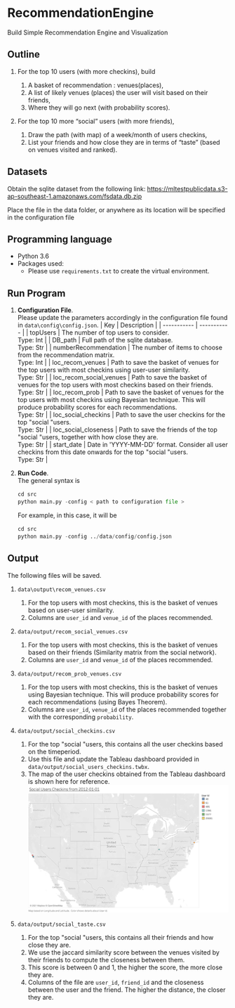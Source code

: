 # RecommendationEngine
Build Simple Recommendation Engine and Visualization

## Outline

1. For the top 10 users (with more checkins), build
    1.  A basket of recommendation : venues(places), 
    1.  A list of likely venues (places) the user will visit based on their friends,
    1.  Where they will go next (with probability scores).

1. For the top 10 more “social” users (with more friends),
    1.  Draw the path (with map) of a week/month of users checkins,
    2.  List your friends and how close they are in terms of “taste” (based on venues visited
and ranked).

## Datasets
Obtain the sqlite dataset from the following link: https://mltestpublicdata.s3-ap-southeast-1.amazonaws.com/fsdata.db.zip

Place the file in the data folder, or anywhere as its location will be specified in the configuration file

## Programming language

* Python 3.6
* Packages used:
    * Please use ```requirements.txt``` to create the virtual environment.

## Run Program

1. **Configuration File**.   
    Please update the parameters accordingly in the configuration file found in ```data\config\config.json```.
    | Key     | Description |
    | ----------- | ----------- |
    | topUsers     | The number of top users to consider. <br> Type: Int |
    | DB_path   | Full path of the sqlite database.  <br> Type: Str     |
    | numberRecommendation     | The number of items to choose from the recommendation matrix. <br> Type: Int |
    | loc_recom_venues   | Path to save the basket of venues for the top users with most checkins using user-user similarity. <br> Type: Str     |
    | loc_recom_social_venues   | Path to save the basket of venues for the top users with most checkins based on their friends.  <br> Type: Str     |
    | loc_recom_prob   | Path to save the basket of venues for the top users with most checkins using Bayesian technique. This will produce probability scores for each recommendations.  <br> Type: Str     |
    | loc_social_checkins   | Path to save the user checkins for the top "social "users. <br> Type: Str     |
    | loc_social_closeness   | Path to save the friends of the top "social "users, together with how close they are. <br> Type: Str     |
    | start_date   | Date in 'YYYY-MM-DD' format. Consider all user checkins from this date onwards for the top "social "users.  <br> Type: Str     |
    

2. **Run Code**.  
    The general syntax is
    ```python
    cd src
    python main.py -config < path to configuration file >
    ```
    For example, in this case, it will be
    ```python
    cd src
    python main.py -config ../data/config/config.json
    ```

## Output
The following files will be saved.

1. `data\output\recom_venues.csv`
    1. For the top users with most checkins, this is the basket of venues based on user-user similarity.
    2. Columns are `user_id` and `venue_id` of the places recommended.
    
1. `data/output/recom_social_venues.csv`
    1. For the top users with most checkins, this is the basket of venues based on their friends (Similarity matrix from the social network).
    2. Columns are `user_id` and `venue_id` of the places recommended.

1. `data/output/recom_prob_venues.csv`
    1. For the top users with most checkins, this is the basket of venues using Bayesian technique. This will produce probability scores for each recommendations (using Bayes Theorem).
    2. Columns are `user_id`, `venue_id` of the places recommended together with the corresponding `probability`.

1. `data/output/social_checkins.csv`
    1. For the top "social "users, this contains all the user checkins based on the timeperiod.
    2. Use this file and update the Tableau dashboard provided in `data/output/social_users_checkins.twbx`.
    3. The map of the user checkins obtained from the Tableau dashboard is shown here for reference.
    ![alt text](https://github.com/vedprakash1985/RecommendationEngine/blob/master/data/image/checkin_map.png?raw=true)
    
 1. `data/output/social_taste.csv`
     1. For the top "social "users, this contains all their friends and how close they are.
     2. We use the jaccard similarity score between the venues visited by their friends to compute the closeness between them.
     3. This score is between 0 and 1, the higher the score, the more close they are.
     4. Columns of the file are `user_id`, `friend_id` and the closeness between the user and the friend. The higher the distance, the closer they are.
